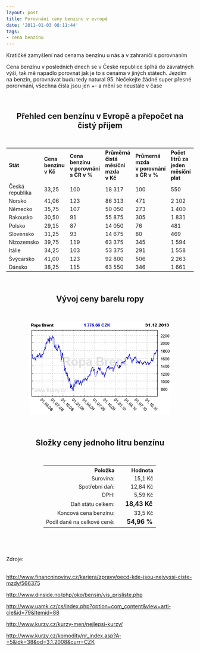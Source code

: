 ```yaml
---
layout: post
title: Porovnání ceny benzínu v evropě
date: '2011-01-03 08:11:44'
tags:
- cena benzínu
---
```

Kratičké zamyšlení nad cenama benzínu u nás a v zahraničí s porovnáním

<p>Cena benzínu v posledních dnech se v České republice šplhá do závratných výší, tak mě napadlo porovnat jak je to s cenama v jiných státech. Jezdím na benzín, porovnávat budu tedy natural 95. Nečekejte žádné super přesné pororvnání, všechna čísla jsou jen +- a mění se neustále v čase</p>
<p> </p>
<h2 style="text-align: center;">Přehled cen benzínu v Evropě a přepočet na čistý příjem</h2>
<p> </p>
<table style="text-align: left;">
<tbody>
<tr><th>Stát</th><th>Cena benzínu v Kč</th><th>Cena benzínu v porovnání s ČR v %</th><th>Průměrná čistá měsíční mzda v Kč</th><th>Průmerná mzda v porovnání s ČR v %</th><th>Počet litrů za jeden měsíční plat</th><th>Počet litrů v porovnání s ČR v %</th></tr>
<tr>
<td>Česká republika</td>
<td>33,25</td>
<td>100</td>
<td>18 317</td>
<td>100</td>
<td>550</td>
<td>100</td>
</tr>
<tr>
<td>Norsko</td>
<td>41,06</td>
<td>123</td>
<td>86 313</td>
<td>471</td>
<td>2 102</td>
<td>381</td>
</tr>
<tr>
<td>Německo</td>
<td>35,75</td>
<td>107</td>
<td>50 050</td>
<td>273</td>
<td>1 400</td>
<td>254</td>
</tr>
<tr>
<td>Rakousko</td>
<td>30,50</td>
<td>91</td>
<td>55 875</td>
<td>305</td>
<td>1 831</td>
<td>332</td>
</tr>
<tr>
<td>Polsko</td>
<td>29,15</td>
<td>87</td>
<td>14 050</td>
<td>76</td>
<td>481</td>
<td>87</td>
</tr>
<tr>
<td>Slovensko</td>
<td>31,25</td>
<td>93</td>
<td>14 675</td>
<td>80</td>
<td>469</td>
<td>85</td>
</tr>
<tr>
<td>Nizozemsko</td>
<td>39,75</td>
<td>119</td>
<td>63 375</td>
<td>345</td>
<td>1 594</td>
<td>289</td>
</tr>
<tr>
<td>Itálie</td>
<td>34,25</td>
<td>103</td>
<td>53 375</td>
<td>291</td>
<td>1 558</td>
<td>282</td>
</tr>
<tr>
<td>Švýcarsko</td>
<td>41,00</td>
<td>123</td>
<td>92 800</td>
<td>506</td>
<td>2 263</td>
<td>410</td>
</tr>
<tr>
<td>Dánsko</td>
<td>38,25</td>
<td>115</td>
<td>63 550</td>
<td>346</td>
<td>1 661</td>
<td>301</td>
</tr>
</tbody>
</table>
<p> </p>
<h2 style="text-align: center;">Vývoj ceny barelu ropy</h2>
<p> </p>
<p style="text-align: center;"><img src="/images/65.png" alt="" /></p>
<p> </p>
<h2 style="text-align: center;">Složky ceny jednoho litru benzínu</h2>
<p> </p>
<table style="text-align: right; margin-left: 100px;">
<tbody>
<tr><th>Položka</th><th>Hodnota</th></tr>
<tr>
<td>Surovina:</td>
<td>15,1 Kč</td>
</tr>
<tr>
<td>Spotřební daň:</td>
<td>12,84 Kč</td>
</tr>
<tr>
<td>DPH:</td>
<td>5,59 Kč</td>
</tr>
<tr>
<td>Daň státu celkem:</td>
<td style="font-weight: bold; font-size: 1.2em;">   18,43 Kč</td>
</tr>
<tr>
<td>Koncová cena benzínu:</td>
<td>33,5 Kč</td>
</tr>
<tr>
<td>Podíl daně na celkové ceně:</td>
<td style="font-weight: bold; font-size: 1.2em;">54,96 %</td>
</tr>
</tbody>
</table>
<p> </p>
<p> </p>
<p>Zdroje:<br /><br /></p>
<p><a href="http://www.financninoviny.cz/kariera/zpravy/oecd-kde-jsou-nejvyssi-ciste-mzdy/566375">http://www.fi­nancninoviny.cz/ka­riera/zpravy/o­ecd-kde-jsou-nejvyssi-ciste-mzdy/566375</a></p>
<p><a href="http://www.dinside.no/php/oko/bensin/vis_prisliste.php">http://www.din­side.no/php/o­ko/bensin/vis_pris­liste.php</a></p>
<p><a href="http://www.uamk.cz/cs/index.php?option=com_content&view=article&id=79&Itemid=88">http://www.uam­k.cz/cs/index­.php?option=com_con­tent&view=arti­cle&id=79&Ite­mid=88</a></p>
<p><a href="http://www.kurzy.cz/kurzy-men/nejlepsi-kurzy/">http://www.kur­zy.cz/kurzy-men/nejlepsi-kurzy/</a></p>
<p><a href="http://www.kurzy.cz/komodity/nr_index.asp?A=5&idk=38&od=3.1.2008&curr=CZK">http://www.kur­zy.cz/komodity­/nr_index.asp?A­=5&idk=38&od=3­.1.2008&curr=CZK</a></p>
<p> </p>
<p> </p>
<p> </p>
